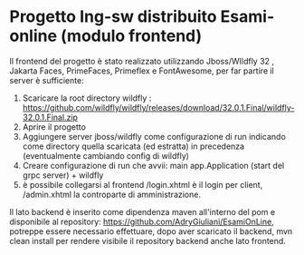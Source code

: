 # Progetto Ing-sw distribuito Esami-online (modulo frontend)
Il frontend del progetto è stato realizzato utilizzando Jboss/WIldfly 32 , Jakarta Faces, PrimeFaces, Primeflex e FontAwesome, per far partire il server è sufficiente:

1. Scaricare la root directory wildfly : https://github.com/wildfly/wildfly/releases/download/32.0.1.Final/wildfly-32.0.1.Final.zip
2. Aprire il progetto
3. Aggiungere server jboss/wildfly come configurazione di run indicando come directory quella scaricata (ed estratta) in precedenza (eventualmente cambiando config di wildfly)
4. Creare configurazione di run che avvii: main app.Application (start del grpc server) + wildfly
5. è possibile collegarsi al frontend /login.xhtml è il login per client, /admin.xhtml la controparte di amministrazione.

Il lato backend è inserito come dipendenza maven all'interno del pom e disponibile al repository: https://github.com/AdryGiuliani/EsamiOnLine, potreppe essere necessario effettuare, dopo aver scaricato il backend, mvn clean install per rendere visibile il repository backend anche lato frontend.
